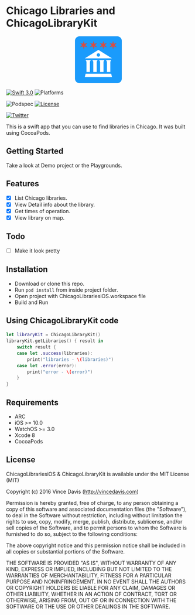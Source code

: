 # Chicago Libraries and ChicagoLibraryKit
<p align="center"><img src="Assets/logo.png" alt="Logo" width=128 height=128></p>

[![Swift 3.0](https://img.shields.io/badge/Swift-3.0-orange.svg?style=flat)](https://developer.apple.com/swift/)
![Platforms](https://img.shields.io/cocoapods/p/StepFlow.svg?style=flat)

![Podspec](https://img.shields.io/cocoapods/v/StepFlow.svg)
[![License](https://img.shields.io/cocoapods/l/StepFlow.svg)](https://github.com/Swiftification/StepFlow/master/LICENSE)

[![Twitter](https://img.shields.io/badge/twitter-@VinceDavis-blue.svg?style=flat)](http://twitter.com/Vincedavis)

This is a swift app that you can use to find libraries in Chicago. It was built using CocoaPods.

## Getting Started

Take a look at Demo project or the Playgrounds.

## Features

- [x] List Chicago libraries.
- [x] View Detail info about the library.
- [x] Get times of operation.
- [x] View library on map.

## Todo

- [ ] Make it look pretty

## Installation

* Download or clone this repo.
* Run `pod install` from inside project folder.
* Open project with ChicagoLibrariesiOS.workspace file
* Build and Run

## Using ChicagoLibraryKit code

```swift
let libraryKit = ChicagoLibraryKit()
libraryKit.getLibraries() { result in
    switch result {
    case let .success(libraries):
        print("libraries - \(libraries)")
    case let .error(error):
        print("error - \(error)")
    }
}
```

## Requirements

* ARC
* iOS >= 10.0
* WatchOS >= 3.0
* Xcode 8
* CocoaPods

## License

ChicagoLibrariesiOS & ChicagoLibraryKit is available under the MIT License (MIT)

Copyright (c) 2016 Vince Davis (http://vincedavis.com)

Permission is hereby granted, free of charge, to any person obtaining a copy
of this software and associated documentation files (the "Software"), to deal
in the Software without restriction, including without limitation the rights
to use, copy, modify, merge, publish, distribute, sublicense, and/or sell
copies of the Software, and to permit persons to whom the Software is
furnished to do so, subject to the following conditions:

The above copyright notice and this permission notice shall be included in
all copies or substantial portions of the Software.

THE SOFTWARE IS PROVIDED "AS IS", WITHOUT WARRANTY OF ANY KIND, EXPRESS OR
IMPLIED, INCLUDING BUT NOT LIMITED TO THE WARRANTIES OF MERCHANTABILITY,
FITNESS FOR A PARTICULAR PURPOSE AND NONINFRINGEMENT. IN NO EVENT SHALL THE
AUTHORS OR COPYRIGHT HOLDERS BE LIABLE FOR ANY CLAIM, DAMAGES OR OTHER
LIABILITY, WHETHER IN AN ACTION OF CONTRACT, TORT OR OTHERWISE, ARISING FROM,
OUT OF OR IN CONNECTION WITH THE SOFTWARE OR THE USE OR OTHER DEALINGS IN
THE SOFTWARE.
